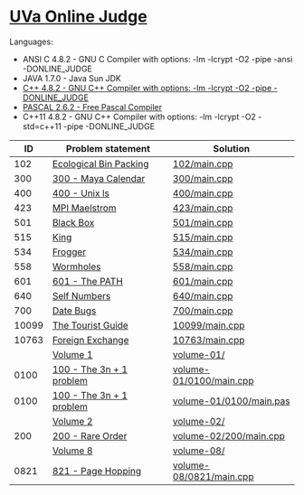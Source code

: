 # [UVa Online Judge](http://uva.onlinejudge.org/)

Languages:

- ANSI C 4.8.2 - GNU C Compiler with options: -lm -lcrypt -O2 -pipe -ansi -DONLINE_JUDGE
- JAVA 1.7.0 - Java Sun JDK
- [C++ 4.8.2 - GNU C++ Compiler with options: -lm -lcrypt -O2 -pipe -DONLINE_JUDGE](c++.md)
- [PASCAL 2.6.2 - Free Pascal Compiler](pascal.md)
- C++11 4.8.2 - GNU C++ Compiler with options: -lm -lcrypt -O2 -std=c++11 -pipe -DONLINE_JUDGE


| ID    | Problem statement                                                                                                                       | Solution                                           |
|-------|-----------------------------------------------------------------------------------------------------------------------------------------|----------------------------------------------------|
| 102   | [Ecological Bin Packing](https://uva.onlinejudge.org/index.php?option=com_onlinejudge&Itemid=8&category=3&page=show_problem&problem=38) | [102/main.cpp](102/main.cpp)                       |
| 300   | [300 - Maya Calendar](http://uva.onlinejudge.org/index.php?option=com_onlinejudge&Itemid=8&category=5&page=show_problem&problem=236)    | [300/main.cpp](300/main.cpp)                       |
| 400   | [400 - Unix ls](http://uva.onlinejudge.org/index.php?option=com_onlinejudge&Itemid=8&category=6&page=show_problem&problem=341)          | [400/main.cpp](400/main.cpp)                       |
| 423   | [MPI Maelstrom](https://uva.onlinejudge.org/index.php?option=com_onlinejudge&Itemid=8&page=show_problem&problem=364)                    | [423/main.cpp](423/main.cpp)                       |
| 501   | [Black Box](https://uva.onlinejudge.org/index.php?option=com_onlinejudge&Itemid=8&category=7&page=show_problem&problem=442)             | [501/main.cpp](501/main.cpp)                       |
| 515   | [King](https://uva.onlinejudge.org/index.php?option=onlinejudge&page=show_problem&problem=456)                                          | [515/main.cpp](515/main.cpp)                       |
| 534   | [Frogger](https://uva.onlinejudge.org/index.php?option=com_onlinejudge&Itemid=8&category=7&page=show_problem&problem=475)               | [534/main.cpp](534/main.cpp)                       |
| 558   | [Wormholes](https://uva.onlinejudge.org/index.php?option=com_onlinejudge&Itemid=8&page=show_problem&problem=499)                        | [558/main.cpp](558/main.cpp)                       |
| 601   | [601 - The PATH](http://uva.onlinejudge.org/index.php?option=com_onlinejudge&Itemid=8&category=8&page=show_problem&problem=542)         | [601/main.cpp](601/main.cpp)                       |
| 640   | [Self Numbers](https://uva.onlinejudge.org/index.php?option=com_onlinejudge&Itemid=8&category=8&page=show_problem&problem=581)          | [640/main.cpp](640/main.cpp)                       |
| 700   | [Date Bugs](http://uva.onlinejudge.org/index.php?option=com_onlinejudge&Itemid=8&category=9&page=show_problem&problem=641)              | [700/main.cpp](700/main.cpp)                       |
| 10099 | [The Tourist Guide](https://uva.onlinejudge.org/index.php?option=com_onlinejudge&Itemid=8&category=12&page=show_problem&problem=1040)   | [10099/main.cpp](10099/main.cpp)                   |
| 10763 | [Foreign Exchange](https://uva.onlinejudge.org/index.php?option=com_onlinejudge&Itemid=8&category=19&page=show_problem&problem=1704)    | [10763/main.cpp](10763/main.cpp)                   |
|       | [Volume 1](https://onlinejudge.org/index.php?option=com_onlinejudge&Itemid=8&category=3)                                                | [volume-01/](volume-01/)                           |
| 0100  | [100 - The 3n + 1 problem](https://onlinejudge.org/index.php?option=com_onlinejudge&Itemid=8&category=3&page=show_problem&problem=36)   | [volume-01/0100/main.cpp](volume-01/0100/main.cpp) |
| 0100  | [100 - The 3n + 1 problem](https://onlinejudge.org/index.php?option=com_onlinejudge&Itemid=8&category=3&page=show_problem&problem=36)   | [volume-01/0100/main.pas](volume-01/0100/main.pas) |
|       | [Volume 2](https://onlinejudge.org/index.php?option=com_onlinejudge&Itemid=8&category=4)                                                | [volume-02/](volume-02/)                           |
| 200   | [200 - Rare Order](http://uva.onlinejudge.org/index.php?option=com_onlinejudge&Itemid=8&category=4&page=show_problem&problem=136)       | [volume-02/200/main.cpp](volume-02/200/main.cpp)   |
|       | [Volume 8](https://onlinejudge.org/index.php?option=com_onlinejudge&Itemid=8&category=10)                                               | [volume-08/](volume-08/)                           |
| 0821  | [821 - Page Hopping](https://onlinejudge.org/index.php?option=com_onlinejudge&Itemid=8&category=10&page=show_problem&problem=762)       | [volume-08/0821/main.cpp](volume-08/0821/main.cpp) |

